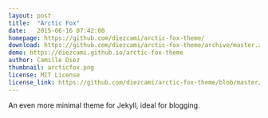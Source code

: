 ```yaml
---
layout: post
title:  "Arctic Fox"
date:   2015-06-16 07:42:00
homepage: https://github.com/diezcami/arctic-fox-theme/
download: https://github.com/diezcami/arctic-fox-theme/archive/master.zip
demo: https://diezcami.github.io/arctic-fox-theme
author: Camille Diez
thumbnail: arcticfox.png
license: MIT License
license_link: https://github.com/diezcami/arctic-fox-theme/blob/master/LICENSE
---
```


An even more minimal theme for Jekyll, ideal for blogging.
